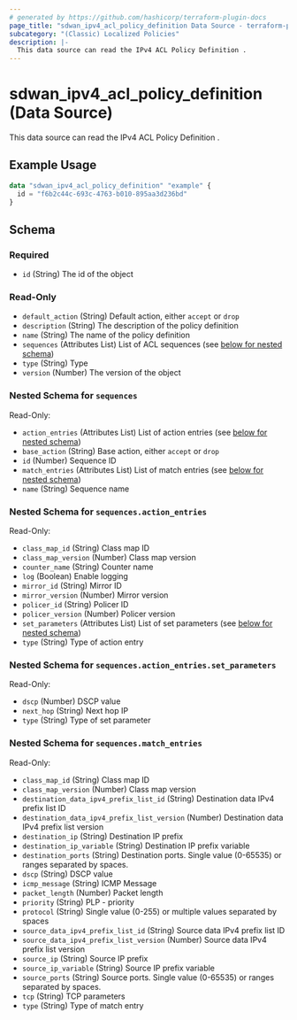 ```yaml
---
# generated by https://github.com/hashicorp/terraform-plugin-docs
page_title: "sdwan_ipv4_acl_policy_definition Data Source - terraform-provider-sdwan"
subcategory: "(Classic) Localized Policies"
description: |-
  This data source can read the IPv4 ACL Policy Definition .
---
```


# sdwan_ipv4_acl_policy_definition (Data Source)

This data source can read the IPv4 ACL Policy Definition .

## Example Usage

```terraform
data "sdwan_ipv4_acl_policy_definition" "example" {
  id = "f6b2c44c-693c-4763-b010-895aa3d236bd"
}
```

<!-- schema generated by tfplugindocs -->
## Schema

### Required

- `id` (String) The id of the object

### Read-Only

- `default_action` (String) Default action, either `accept` or `drop`
- `description` (String) The description of the policy definition
- `name` (String) The name of the policy definition
- `sequences` (Attributes List) List of ACL sequences (see [below for nested schema](#nestedatt--sequences))
- `type` (String) Type
- `version` (Number) The version of the object

<a id="nestedatt--sequences"></a>
### Nested Schema for `sequences`

Read-Only:

- `action_entries` (Attributes List) List of action entries (see [below for nested schema](#nestedatt--sequences--action_entries))
- `base_action` (String) Base action, either `accept` or `drop`
- `id` (Number) Sequence ID
- `match_entries` (Attributes List) List of match entries (see [below for nested schema](#nestedatt--sequences--match_entries))
- `name` (String) Sequence name

<a id="nestedatt--sequences--action_entries"></a>
### Nested Schema for `sequences.action_entries`

Read-Only:

- `class_map_id` (String) Class map ID
- `class_map_version` (Number) Class map version
- `counter_name` (String) Counter name
- `log` (Boolean) Enable logging
- `mirror_id` (String) Mirror ID
- `mirror_version` (Number) Mirror version
- `policer_id` (String) Policer ID
- `policer_version` (Number) Policer version
- `set_parameters` (Attributes List) List of set parameters (see [below for nested schema](#nestedatt--sequences--action_entries--set_parameters))
- `type` (String) Type of action entry

<a id="nestedatt--sequences--action_entries--set_parameters"></a>
### Nested Schema for `sequences.action_entries.set_parameters`

Read-Only:

- `dscp` (Number) DSCP value
- `next_hop` (String) Next hop IP
- `type` (String) Type of set parameter



<a id="nestedatt--sequences--match_entries"></a>
### Nested Schema for `sequences.match_entries`

Read-Only:

- `class_map_id` (String) Class map ID
- `class_map_version` (Number) Class map version
- `destination_data_ipv4_prefix_list_id` (String) Destination data IPv4 prefix list ID
- `destination_data_ipv4_prefix_list_version` (Number) Destination data IPv4 prefix list version
- `destination_ip` (String) Destination IP prefix
- `destination_ip_variable` (String) Destination IP prefix variable
- `destination_ports` (String) Destination ports. Single value (0-65535) or ranges separated by spaces.
- `dscp` (String) DSCP value
- `icmp_message` (String) ICMP Message
- `packet_length` (Number) Packet length
- `priority` (String) PLP - priority
- `protocol` (String) Single value (0-255) or multiple values separated by spaces
- `source_data_ipv4_prefix_list_id` (String) Source data IPv4 prefix list ID
- `source_data_ipv4_prefix_list_version` (Number) Source data IPv4 prefix list version
- `source_ip` (String) Source IP prefix
- `source_ip_variable` (String) Source IP prefix variable
- `source_ports` (String) Source ports. Single value (0-65535) or ranges separated by spaces.
- `tcp` (String) TCP parameters
- `type` (String) Type of match entry
